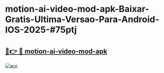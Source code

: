 # motion-ai-video-mod-apk-Baixar-Gratis-Ultima-Versao-Para-Android-IOS-2025-#75ptj

# <h2><a href="https://ainizakaria.my?title=motion-ai-video-mod-apk&ref=24M">🔗👉 🔴 motion-ai-video-mod-apk</a></h2>

[![acn](https://github.com/user-attachments/assets/0f9c940e-d8b0-45ae-aac7-cd30a18b3e1c)](https://ainizakaria.my?title=motion-ai-video-mod-apk&ref=24M)

